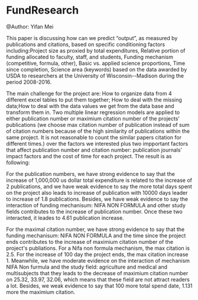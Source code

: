 # FundResearch

@Author: Yifan Mei

This paper is discussing how can we predict “output”, as measured by publications and citations, based on specific conditioning factors including:Project size as proxied by total expenditures, Relative portion of funding allocated to faculty, staff, and students, Funding mechanism (competitive, formula, other), Basic vs. applied science proportions, Time since completion, Science area (keywords) based on the data awarded by USDA to researchers at the University of Wisconsin--Madison during the period 2008-2016. 

The main challenge for the project are: How to organize data from 4 different excel tables to put them together; How to deal with the missing data;How to deal with the data values we get from the data base and transform them in.
Two multiple linear regression models are applied to either publication number or maximium citation number of the projects' publications (we choose max citation number of publication instead of sum of citation numbers because of the high similarity of publications within the same project. It is not reasonable to count the similar papers citation for different times.) over the factors we interested plus two impportant factors that affect publication number and citation number: publication journals' impact factors and the cost of time for each project. The result is as following:

For the publication numbers, we have strong evidence to say that the increase of 1,000,000 us dollar total expenditure is related to the increase of 2 publications, and we have weak evidence to say the more total days spent on the project also leads to increase of publication with 10000 days leader to increase of 1.8 publications. Besides, we have weak evidence to say the interaction of funding mechanisum: NIFA NON FORMULA and other study fields contributes to the increase of publication number. Once these two interacted, it leades to 4.61 publication increase.

For the maximal citation number, we have strong evidence to say that the funding mechanisum: NIFA NON FORMULA and the time since the project ends contributes to the increase of maximium citation number of the project's publiations. For a Nifa non formula mechanism, the max citation is 2.5. For the increase of 100 day the project ends, the max citation increase 1. Meanwhile, we have moderate evidence on the interaction of mechanism NIFA Non furmula and the study field: agriculture and medical and multisubjects that they leads to the decrease of maximium citation number on 25.32, 33.97, 32.06, which means that these field are not attract readers a lot. Besides, we weak evidence to say that 100 more total spend date, 1.131 more the maximium citation.
